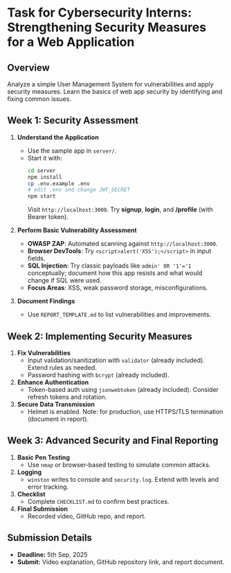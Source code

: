 # Task for Cybersecurity Interns: Strengthening Security Measures for a Web Application

## Overview
Analyze a simple User Management System for vulnerabilities and apply security measures. Learn the basics of web app security by identifying and fixing common issues.

## Week 1: Security Assessment
1. **Understand the Application**
   - Use the sample app in `server/`.
   - Start it with:
     ```bash
     cd server
     npm install
     cp .env.example .env
     # edit .env and change JWT_SECRET
     npm start
     ```
     Visit `http://localhost:3000`. Try **signup**, **login**, and **/profile** (with Bearer token).

2. **Perform Basic Vulnerability Assessment**
   - **OWASP ZAP**: Automated scanning against `http://localhost:3000`.
   - **Browser DevTools**: Try `<script>alert('XSS');</script>` in input fields.
   - **SQL Injection**: Try classic payloads like `admin' OR '1'='1` conceptually; document how this app resists and what would change if SQL were used.
   - **Focus Areas**: XSS, weak password storage, misconfigurations.

3. **Document Findings**
   - Use `REPORT_TEMPLATE.md` to list vulnerabilities and improvements.

## Week 2: Implementing Security Measures
1. **Fix Vulnerabilities**
   - Input validation/sanitization with `validator` (already included). Extend rules as needed.
   - Password hashing with `bcrypt` (already included).
2. **Enhance Authentication**
   - Token-based auth using `jsonwebtoken` (already included). Consider refresh tokens and rotation.
3. **Secure Data Transmission**
   - Helmet is enabled. Note: for production, use HTTPS/TLS termination (document in report).

## Week 3: Advanced Security and Final Reporting
1. **Basic Pen Testing**
   - Use `nmap` or browser-based testing to simulate common attacks.
2. **Logging**
   - `winston` writes to console and `security.log`. Extend with levels and error tracking.
3. **Checklist**
   - Complete `CHECKLIST.md` to confirm best practices.
4. **Final Submission**
   - Recorded video, GitHub repo, and report.

## Submission Details
- **Deadline:** 5th Sep, 2025
- **Submit:** Video explanation, GitHub repository link, and report document.
